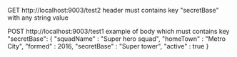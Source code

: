 GET http://localhost:9003/test2 
header must contains key "secretBase" with any string value

POST http://localhost:9003/test1
example of body which must contains key "secretBase":
{
	"squadName" : "Super hero squad",
	"homeTown" : "Metro City",
	"formed" : 2016,
	"secretBase" : "Super tower",
	"active" : true
}

